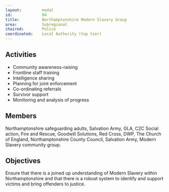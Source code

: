 ```yaml
---
layout: 		modal
id: 			84
title: 			Northamptonshire Modern Slavery Group
area: 			Subregional
chaired: 		Police
coordinated:	Local Authority (top tier)
---
```


Activities
----------

* Community awareness-raising
* Frontline staff training
* Intelligence sharing
* Planning for joint enforcement
* Co-ordinating referrals
* Survivor support
* Monitoring and analysis of progress

Members
-------

Northamptonshire safeguarding adults, Salvation Army,  GLA, C2C Social action, Fire and Rescue, Goodwill Solutions, Red Cross, DWP, The Church of England, Northamptonshire County Council, Salvation Army, Modern Slavery community group.

Objectives
----------

Ensure that there is a joined up understanding of Modern Slavery within Northamptonshire and that there is a robust system to identify and support victims and bring offenders to justice.